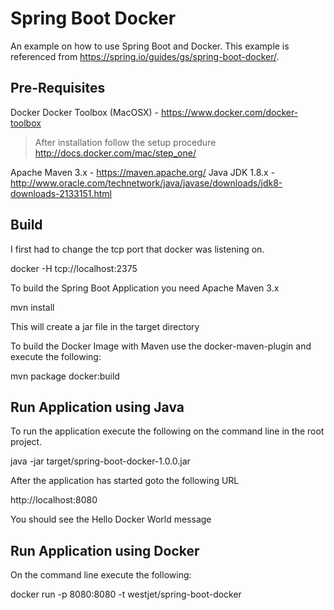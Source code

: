 # Spring Boot Docker

An example on how to use Spring Boot and Docker. This example is referenced from https://spring.io/guides/gs/spring-boot-docker/.

## Pre-Requisites

Docker
Docker Toolbox (MacOSX) - https://www.docker.com/docker-toolbox
 > After installation follow the setup procedure http://docs.docker.com/mac/step_one/

Apache Maven 3.x - https://maven.apache.org/
Java JDK 1.8.x - http://www.oracle.com/technetwork/java/javase/downloads/jdk8-downloads-2133151.html

## Build

I first had to change the tcp port that docker was listening on.

docker -H tcp://localhost:2375

To build the Spring Boot Application you need Apache Maven 3.x

mvn install

This will create a jar file in the target directory

To build the Docker Image with Maven use the docker-maven-plugin and execute the following:

mvn package docker:build

## Run Application using Java

To run the application execute the following on the command line in the root project.

java -jar target/spring-boot-docker-1.0.0.jar

After the application has started goto the following URL

http://localhost:8080

You should see the Hello Docker World message

## Run Application using Docker

On the command line execute the following:

docker run -p 8080:8080 -t westjet/spring-boot-docker
